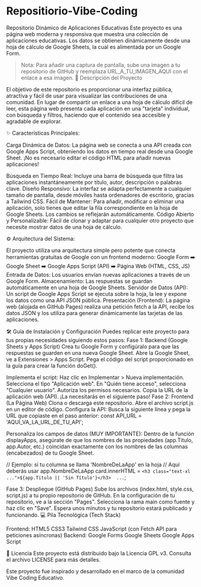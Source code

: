 # Repositiorio-Vibe-Coding
Repositorio Dinámico de Aplicaciones Educativas
Este proyecto es una página web moderna y responsiva que muestra una colección de aplicaciones educativas. Los datos se obtienen dinámicamente desde una hoja de cálculo de Google Sheets, la cual es alimentada por un Google Form.

> Nota: Para añadir una captura de pantalla, sube una imagen a tu repositorio de GitHub y reemplaza URL_A_TU_IMAGEN_AQUI con el enlace a esa imagen.
🚀 Descripción del Proyecto

El objetivo de este repositorio es proporcionar una interfaz pública, atractiva y fácil de usar para visualizar las contribuciones de una comunidad. En lugar de compartir un enlace a una hoja de cálculo difícil de leer, esta página web presenta cada aplicación en una "tarjeta" individual, con búsqueda y filtros, haciendo que el contenido sea accesible y agradable de explorar.

✨ Características Principales:

Carga Dinámica de Datos: La página web se conecta a una API creada con Google Apps Script, obteniendo los datos en tiempo real desde una Google Sheet. ¡No es necesario editar el código HTML para añadir nuevas aplicaciones!

Búsqueda en Tiempo Real: Incluye una barra de búsqueda que filtra las aplicaciones instantáneamente por título, autor, descripción o palabras clave.
Diseño Responsivo: La interfaz se adapta perfectamente a cualquier tamaño de pantalla, desde móviles hasta ordenadores de escritorio, gracias a Tailwind CSS.
Fácil de Mantener: Para añadir, modificar o eliminar una aplicación, solo tienes que editar la fila correspondiente en la hoja de Google Sheets. Los cambios se reflejarán automáticamente.
Código Abierto y Personalizable: Fácil de clonar y adaptar para cualquier otro proyecto que necesite mostrar datos de una hoja de cálculo.

⚙️ Arquitectura del Sistema:

El proyecto utiliza una arquitectura simple pero potente que conecta herramientas gratuitas de Google con un frontend moderno:
Google Form ➡️ Google Sheet ➡️ Google Apps Script (API) ➡️ Página Web (HTML, CSS, JS)
Entrada de Datos: Los usuarios envían nuevas aplicaciones a través de un Google Form.
Almacenamiento: Las respuestas se guardan automáticamente en una hoja de Google Sheets.
Servidor de Datos (API): Un script de Google Apps Script se ejecuta sobre la hoja, la lee y expone los datos como una API JSON pública.
Presentación (Frontend): La página web (alojada en GitHub Pages) realiza una petición fetch a la API, recibe los datos JSON y los utiliza para generar dinámicamente las tarjetas de las aplicaciones.

🛠️ Guía de Instalación y Configuración
Puedes replicar este proyecto para tus propias necesidades siguiendo estos pasos:
Fase 1: Backend (Google Sheets y Apps Script)
Crea tu Google Form y configúralo para que las respuestas se guarden en una nueva Google Sheet.
Abre la Google Sheet, ve a Extensiones > Apps Script.
Pega el código del script proporcionado en la guía para crear la función doGet().

Implementa el script:
Haz clic en Implementar > Nueva implementación.
Selecciona el tipo "Aplicación web".
En "Quién tiene acceso", selecciona "Cualquier usuario".
Autoriza los permisos necesarios.
Copia la URL de la aplicación web (API). ¡La necesitarás en el siguiente paso!
Fase 2: Frontend (La Página Web)
Clona o descarga este repositorio.
Abre el archivo script.js en un editor de código.
Configura la API: Busca la siguiente línea y pega la URL que copiaste en el paso anterior:
const API_URL = 'AQUÍ_VA_LA_URL_DE_TU_API';

Personaliza los campos de datos (MUY IMPORTANTE): Dentro de la función displayApps, asegúrate de que los nombres de las propiedades (app.Titulo, app.Autor, etc.) coincidan exactamente con los nombres de las columnas (encabezados) de tu Google Sheet.

// Ejemplo: si tu columna se llama 'NombreDeLaApp' en la hoja
// Aquí deberás usar app.NombreDeLaApp
card.innerHTML = `
    <h3 class="text-xl ...">${app.Titulo || 'Sin Título'}</h3> 
    ...
`;

Fase 3: Despliegue (GitHub Pages)
Sube los archivos (index.html, style.css, script.js) a tu propio repositorio de GitHub.
En la configuración de tu repositorio, ve a la sección "Pages".
Selecciona la rama main como fuente y haz clic en "Save".
Espera unos minutos y tu repositorio estará publicado y funcionando.
💻 Pila Tecnológica (Tech Stack)

Frontend:
HTML5
CSS3
Tailwind CSS
JavaScript (con Fetch API para peticiones asíncronas)
Backend:
Google Forms
Google Sheets
Google Apps Script

📄 Licencia
Este proyecto está distribuido bajo la Licencia GPL v3. Consulta el archivo LICENSE para más detalles.

Este proyecto fue inspirado y desarrollado en el marco de la comunidad Vibe Coding Educativo.
